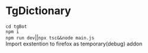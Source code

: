 # TgDictionary
`cd tgBot`<br>
`npm i`<br>
`npm run dev`||`npx tsc&&node main.js`<br>
Import exstention to firefox as temporary(debug) addon


